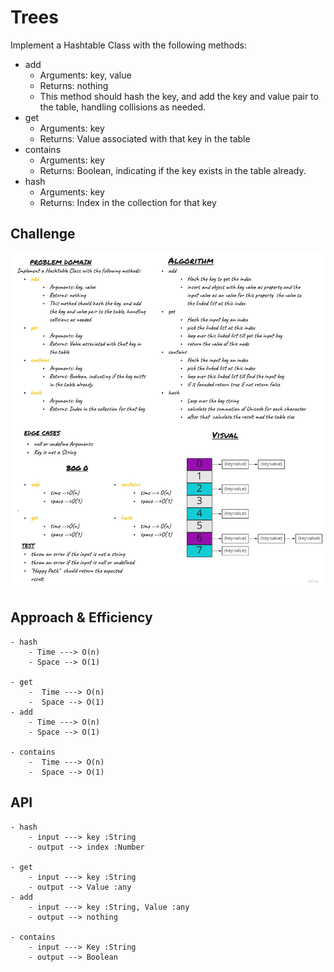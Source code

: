 # Trees
Implement a Hashtable Class with the following methods:

- add
    - Arguments: key, value
    - Returns: nothing
    - This method should hash the key, and add the key and value pair to the table, handling collisions as needed.
- get
    - Arguments: key
    - Returns: Value associated with that key in the table
- contains
    - Arguments: key
    - Returns: Boolean, indicating if the key exists in the table already.
- hash
    - Arguments: key
    - Returns: Index in the collection for that key

## Challenge
![](../../assest/hashtable.jpg)

## Approach & Efficiency
    - hash
        - Time ---> O(n)
        - Space --> O(1)
        
    - get
        -  Time ---> O(n)
        -  Space --> O(1)
    - add
        - Time ---> O(n)
        - Space --> O(1)
        
    - contains
        -  Time ---> O(n)
        -  Space --> O(1)
## API
    - hash
        - input ---> key :String
        - output --> index :Number
        
    - get
        - input ---> key :String
        - output --> Value :any
    - add
        - input ---> key :String, Value :any
        - output --> nothing
        
    - contains
        - input ---> Key :String
        - output --> Boolean

